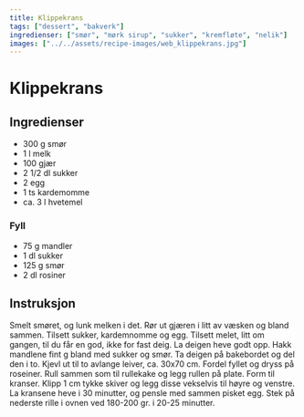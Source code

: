 ```yaml
---
title: Klippekrans
tags: ["dessert", "bakverk"]
ingredienser: ["smør", "mørk sirup", "sukker", "kremfløte", "nelik"]
images: ["../../assets/recipe-images/web_klippekrans.jpg"]
---
```


# Klippekrans

## Ingredienser

- 300 g smør
- 1 l melk
- 100 gjær
- 2 1/2 dl sukker
- 2 egg
- 1 ts kardemomme
- ca. 3 l hvetemel

### Fyll

- 75 g mandler
- 1 dl sukker
- 125 g smør
- 2 dl rosiner

## Instruksjon

Smelt smøret, og lunk melken i det. Rør ut gjæren i litt av væsken og bland sammen. Tilsett sukker, kardemnomme og egg. Tilsett melet, litt om gangen, til du får en god, ikke for fast deig. La deigen heve godt opp. Hakk mandlene fint g bland med sukker og smør. Ta deigen på bakebordet og del den i to. Kjevl ut til to avlange leiver, ca. 30x70 cm. Fordel fyllet og dryss på roseiner. Rull sammen som til rullekake og legg rullen på plate. Form til kranser. Klipp 1 cm tykke skiver og legg disse vekselvis til høyre og venstre. La kransene heve i 30 minutter, og pensle med sammen pisket egg. Stek på nederste rille i ovnen ved 180-200 gr. i 20-25 minutter.
